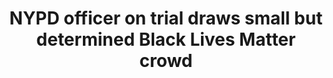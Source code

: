 ---
order: 25
title: NYPD officer on trial draws small but determined Black Lives Matter crowd
authors:
    - Angie Wang
categories:
    - story
    - photo
link: http://nycitylens.com/2018/02/police-officer-trial-2016-shooting-draws-protest/
redirect: true
photo:
    filename: blm-protest.jpg
---